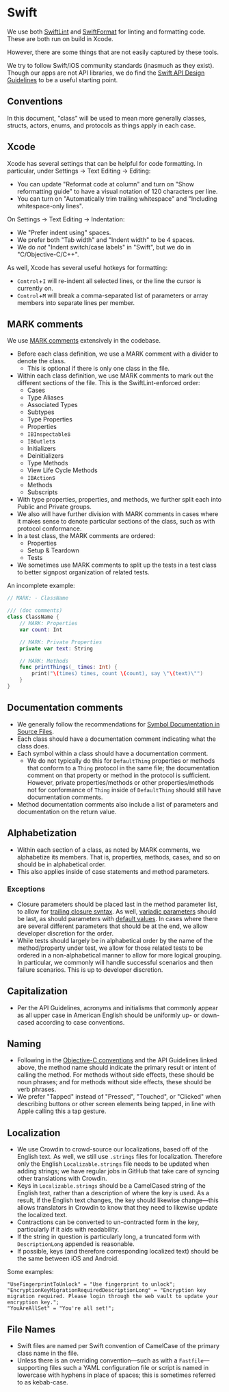 # Swift

We use both [SwiftLint](https://github.com/realm/SwiftLint) and
[SwiftFormat](https://github.com/nicklockwood/SwiftFormat) for linting and formatting code. These
are both run on build in Xcode.

However, there are some things that are not easily captured by these tools.

We try to follow Swift/iOS community standards (inasmuch as they exist). Though our apps are not API
libraries, we do find the
[Swift API Design Guidelines](https://www.swift.org/documentation/api-design-guidelines/) to be a
useful starting point.

## Conventions

In this document, "class" will be used to mean more generally classes, structs, actors, enums, and
protocols as things apply in each case.

## Xcode

Xcode has several settings that can be helpful for code formatting. In particular, under Settings ->
Text Editing -> Editing:

- You can update "Reformat code at column" and turn on "Show reformatting guide" to have a visual
  notation of 120 characters per line.
- You can turn on "Automatically trim trailing whitespace" and "Including whitespace-only lines".

On Settings -> Text Editing -> Indentation:

- We "Prefer indent using" spaces.
- We prefer both "Tab width" and "Indent width" to be 4 spaces.
- We do _not_ "Indent switch/case labels" in "Swift", but we do in "C/Objective-C/C++".

As well, Xcode has several useful hotkeys for formatting:

- `Control`+`I` will re-indent all selected lines, or the line the cursor is currently on.
- `Control`+`M` will break a comma-separated list of parameters or array members into separate lines
  per member.

## MARK comments

We use
[MARK comments](https://developer.apple.com/documentation/xcode/creating-organizing-and-editing-source-files#Annotate-your-code-for-visibility)
extensively in the codebase.

- Before each class definition, we use a MARK comment with a divider to denote the class.
  - This is optional if there is only one class in the file.
- Within each class definition, we use MARK comments to mark out the different sections of the file.
  This is the SwiftLint-enforced order:
  - Cases
  - Type Aliases
  - Associated Types
  - Subtypes
  - Type Properties
  - Properties
  - `IBInspectable`s
  - `IBOutlet`s
  - Initializers
  - Deinitializers
  - Type Methods
  - View Life Cycle Methods
  - `IBAction`s
  - Methods
  - Subscripts
- With type properties, properties, and methods, we further split each into Public and Private
  groups.
- We also will have further division with MARK comments in cases where it makes sense to denote
  particular sections of the class, such as with protocol conformance.
- In a test class, the MARK comments are ordered:
  - Properties
  - Setup & Teardown
  - Tests
- We sometimes use MARK comments to split up the tests in a test class to better signpost
  organization of related tests.

An incomplete example:

```swift
// MARK: - ClassName

/// (doc comments)
class ClassName {
    // MARK: Properties
    var count: Int

    // MARK: Private Properties
    private var text: String

    // MARK: Methods
    func printThings(_ times: Int) {
        print("\(times) times, count \(count), say \"\(text)\"")
    }
}
```

## Documentation comments

- We generally follow the recommendations for
  [Symbol Documentation in Source Files](https://www.swift.org/documentation/docc/writing-symbol-documentation-in-your-source-files).
- Each class should have a documentation comment indicating what the class does.
- Each symbol within a class should have a documentation comment.
  - We do not typically do this for `DefaultThing` properties or methods that conform to a `Thing`
    protocol in the same file; the documentation comment on that property or method in the protocol
    is sufficient. However, private properties/methods or other properties/methods not for
    conformance of `Thing` inside of `DefaultThing` should still have documentation comments.
- Method documentation comments also include a list of parameters and documentation on the return
  value.

## Alphabetization

- Within each section of a class, as noted by MARK comments, we alphabetize its members. That is,
  properties, methods, cases, and so on should be in alphabetical order.
- This also applies inside of case statements and method parameters.

### Exceptions

- Closure parameters should be placed last in the method parameter list, to allow for
  [trailing closure syntax](https://docs.swift.org/swift-book/documentation/the-swift-programming-language/closures/#Trailing-Closures).
  As well,
  [variadic parameters](https://docs.swift.org/swift-book/documentation/the-swift-programming-language/functions/#Variadic-Parameters)
  should be last, as should parameters with
  [default values](https://docs.swift.org/swift-book/documentation/the-swift-programming-language/functions/#Default-Parameter-Values).
  In cases where there are several different parameters that should be at the end, we allow
  developer discretion for the order.
- While tests should largely be in alphabetical order by the name of the method/property under test,
  we allow for those related tests to be ordered in a non-alphabetical manner to allow for more
  logical grouping. In particular, we commonly will handle successful scenarios and then failure
  scenarios. This is up to developer discretion.

## Capitalization

- Per the API Guidelines, acronyms and initialisms that commonly appear as all upper case in
  American English should be uniformly up- or down-cased according to case conventions.

## Naming

- Following in the
  [Objective-C conventions](https://developer.apple.com/library/archive/documentation/Cocoa/Conceptual/ProgrammingWithObjectiveC/Conventions/Conventions.html)
  and the API Guidelines linked above, the method name should indicate the primary result or intent
  of calling the method. For methods without side effects, these should be noun phrases; and for
  methods without side effects, these should be verb phrases.
- We prefer "Tapped" instead of "Pressed", "Touched", or "Clicked" when describing buttons or other
  screen elements being tapped, in line with Apple calling this a tap gesture.

## Localization

- We use Crowdin to crowd-source our localizations, based off of the English text. As well, we still
  use `.strings` files for localization. Therefore only the English `Localizable.strings` file needs
  to be updated when adding strings; we have regular jobs in GitHub that take care of syncing other
  translations with Crowdin.
- Keys in `Localizable.strings` should be a CamelCased string of the English text, rather than a
  description of where the key is used. As a result, if the English text changes, the key should
  likewise change—this allows translators in Crowdin to know that they need to likewise update the
  localized text.
- Contractions can be converted to un-contracted form in the key, particularly if it aids with
  readability.
- If the string in question is particularly long, a truncated form with `DescriptionLong` appended
  is reasonable.
- If possible, keys (and therefore corresponding localized text) should be the same between iOS and
  Android.

Some examples:

```text
"UseFingerprintToUnlock" = "Use fingerprint to unlock";
"EncryptionKeyMigrationRequiredDescriptionLong" = "Encryption key migration required. Please login through the web vault to update your encryption key.";
"YouAreAllSet" = "You're all set!";
```

## File Names

- Swift files are named per Swift convention of CamelCase of the primary class name in the file.
- Unless there is an overriding convention—such as with a `Fastfile`—supporting files such a YAML
  configuration file or script is named in lowercase with hyphens in place of spaces; this is
  sometimes referred to as kebab-case.
